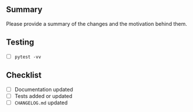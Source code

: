 ## Summary

Please provide a summary of the changes and the motivation behind them.

## Testing

- [ ] `pytest -vv`

## Checklist

- [ ] Documentation updated
- [ ] Tests added or updated
- [ ] `CHANGELOG.md` updated
